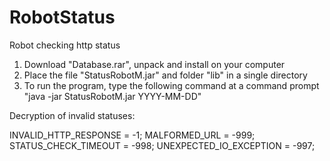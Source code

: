 # RobotStatus
Robot checking http status
1. Download "Database.rar", unpack and install on your computer
2. Place the file "StatusRobotM.jar" and folder "lib" in a single directory
3. To run the program, type the following command at a command prompt "java -jar StatusRobotM.jar YYYY-MM-DD"

Decryption of invalid statuses:

 INVALID_HTTP_RESPONSE = -1;
 MALFORMED_URL = -999;
 STATUS_CHECK_TIMEOUT = -998;
 UNEXPECTED_IO_EXCEPTION = -997;